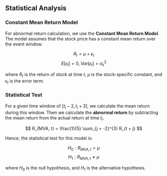 ## Statistical Analysis

### Constant Mean Return Model
For abnormal return calculation, we use the **Constant Mean Return Model**. The model assumes that the stock price has a constant mean return over the event window.

$$
R_{t} = \mu + \epsilon_{t}
$$
$$
E[\epsilon_{t}] = 0, Var[\epsilon_{t}] = \sigma_{\epsilon}^2
$$

where $R_{t}$ is the return of stock at time $t$, $\mu$ is the stock-specific constant, and $\epsilon_{t}$ is the error term.


### Statistical Test
For a given time window of $[t_i - 2, t_i + 3]$, we calculate the mean return during this window. Then we calculate the **abnormal return** by subtracting the mean return from the actual return at time $t_i$.

$$
R_{MVA, t} = \frac{1}{5} \sum_{j = -2}^{3} R_{t + j}
$$

Hence, the statistical test for this model is:

$$
H_0: R_{MVA, t} = \mu
$$
$$
H_1: R_{MVA, t} \neq \mu
$$

where $H_0$ is the null hypothesis, and $H_1$ is the alternative hypothesis.

